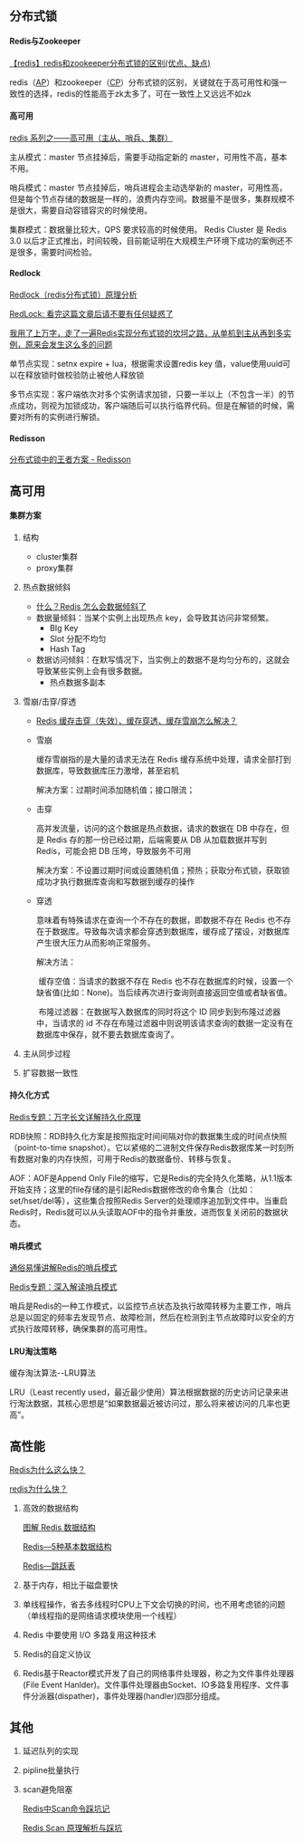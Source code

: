 ## 分布式锁

#### Redis与Zookeeper

[【redis】redis和zookeeper分布式锁的区别(优点、缺点)](https://blog.csdn.net/m0_45406092/article/details/118185561) 

redis（[AP](https://gudaoxuri.gitbook.io/microservices-architecture/wei-fu-wu-hua-zhi-ji-shu-jia-gou/cap)）和zookeeper（[CP](https://gudaoxuri.gitbook.io/microservices-architecture/wei-fu-wu-hua-zhi-ji-shu-jia-gou/cap)）分布式锁的区别，关键就在于高可用性和强一致性的选择，redis的性能高于zk太多了，可在一致性上又远远不如zk 

#### 高可用

[redis 系列之——高可用（主从、哨兵、集群）](https://xie.infoq.cn/article/6c3500c66c3cdee3d72b88780)

主从模式：master 节点挂掉后，需要手动指定新的 master，可用性不高，基本不用。

哨兵模式：master 节点挂掉后，哨兵进程会主动选举新的 master，可用性高，但是每个节点存储的数据是一样的，浪费内存空间。数据量不是很多，集群规模不是很大，需要自动容错容灾的时候使用。

集群模式：数据量比较大，QPS 要求较高的时候使用。 Redis Cluster 是 Redis 3.0 以后才正式推出，时间较晚，目前能证明在大规模生产环境下成功的案例还不是很多，需要时间检验。

#### Redlock

[Redlock（redis分布式锁）原理分析](https://www.cnblogs.com/rgcLOVEyaya/p/RGC_LOVE_YAYA_1003days.html) 

[RedLock: 看完这篇文章后请不要有任何疑惑了](https://heapdump.cn/article/2410537) 

[我用了上万字，走了一遍Redis实现分布式锁的坎坷之路，从单机到主从再到多实例，原来会发生这么多的问题](https://blog.csdn.net/qq_33591903/article/details/119920411) 

单节点实现：setnx expire + lua，根据需求设置redis key 值，value使用uuid可以在释放锁时做校验防止被他人释放锁

多节点实现：客户端依次对多个实例请求加锁，只要一半以上（不包含一半）的节点成功，则视为加锁成功，客户端随后可以执行临界代码。但是在解锁的时候，需要对所有的实例进行解锁。

#### Redisson

[分布式锁中的王者方案 - Redisson](https://xie.infoq.cn/article/d8e897f768eb1a358a0fd6300) 

## 高可用

#### 集群方案

1. 结构

   - cluster集群
   - proxy集群

2. 热点数据倾斜

   - [什么？Redis 怎么会数据倾斜了](https://juejin.cn/post/7171814667235360776) 
   - 数据量倾斜：当某个实例上出现热点 key，会导致其访问非常频繁。
     - BIg Key
     - Slot 分配不均匀
     - Hash Tag
   - 数据访问倾斜：在默写情况下，当实例上的数据不是均匀分布的，这就会导致某些实例上会有很多数据。
     - 热点数据多副本

3. 雪崩/击穿/穿透

   - [Redis 缓存击穿（失效）、缓存穿透、缓存雪崩怎么解决？](https://www.51cto.com/article/703396.html) 

   - 雪崩

     缓存雪崩指的是大量的请求无法在 Redis 缓存系统中处理，请求全部打到数据库，导致数据库压力激增，甚至宕机

     解决方案：过期时间添加随机值；接口限流；

   - 击穿

     高并发流量，访问的这个数据是热点数据，请求的数据在 DB 中存在，但是 Redis 存的那一份已经过期，后端需要从 DB 从加载数据并写到 Redis，可能会把 DB 压垮，导致服务不可用

     解决方案：不设置过期时间或设置随机值；预热；获取分布式锁，获取锁成功才执行数据库查询和写数据到缓存的操作

   - 穿透

     意味着有特殊请求在查询一个不存在的数据，即数据不存在 Redis 也不存在于数据库。导致每次请求都会穿透到数据库，缓存成了摆设，对数据库产生很大压力从而影响正常服务。

     解决方法：

     ​	缓存空值：当请求的数据不存在 Redis 也不存在数据库的时候，设置一个缺省值(比如：None)。当后续再次进行查询则直接返回空值或者缺省值。

     ​	布隆过滤器：在数据写入数据库的同时将这个 ID 同步到到布隆过滤器中，当请求的 id 不存在布隆过滤器中则说明该请求查询的数据一定没有在数据库中保存，就不要去数据库查询了。

4. 主从同步过程

5. 扩容数据一致性

#### 持久化方式

[Redis专题：万字长文详解持久化原理](https://segmentfault.com/a/1190000039208726) 

RDB快照：RDB持久化方案是按照指定时间间隔对你的数据集生成的时间点快照（point-to-time snapshot）。它以紧缩的二进制文件保存Redis数据库某一时刻所有数据对象的内存快照，可用于Redis的数据备份、转移与恢复。

AOF：AOF是Append Only File的缩写，它是Redis的完全持久化策略，从1.1版本开始支持；这里的file存储的是引起Redis数据修改的命令集合（比如：set/hset/del等），这些集合按照Redis Server的处理顺序追加到文件中。当重启Redis时，Redis就可以从头读取AOF中的指令并重放，进而恢复关闭前的数据状态。

#### 哨兵模式

[通俗易懂讲解Redis的哨兵模式](https://www.51cto.com/article/712529.html) 

[Redis专题：深入解读哨兵模式](https://zhuanlan.zhihu.com/p/354720754) 

哨兵是Redis的一种工作模式，以监控节点状态及执行故障转移为主要工作，哨兵总是以固定的频率去发现节点、故障检测，然后在检测到主节点故障时以安全的方式执行故障转移，确保集群的高可用性。

#### LRU淘汰策略

缓存淘汰算法--LRU算法

LRU（Least recently used，最近最少使用）算法根据数据的历史访问记录来进行淘汰数据，其核心思想是“如果数据最近被访问过，那么将来被访问的几率也更高”。

## 高性能

[Redis为什么这么快？](https://blog.csdn.net/qq_35190492/article/details/122293594) 

[redis为什么快？](https://blog.csdn.net/weixin_43001336/article/details/122773260) 

1. 高效的数据结构

   [图解 Redis 数据结构](https://mp.weixin.qq.com/s?__biz=MzAwNDA2OTM1Ng==&mid=2453155662&idx=1&sn=0037ba5cbc057d5f07d1b318ccf72b6a&scene=21#wechat_redirect) 

   [Redis—5种基本数据结构](https://mp.weixin.qq.com/s?__biz=MzAwNDA2OTM1Ng==&mid=2453141673&idx=2&sn=199d99d7ee267b7562d964356d678eed&scene=21#wechat_redirect) 

   [Redis—跳跃表](https://mp.weixin.qq.com/s?__biz=MzAwNDA2OTM1Ng==&mid=2453141687&idx=2&sn=23936a54d263d56cf26972a00a287feb&scene=21#wechat_redirect) 
2. 基于内存，相比于磁盘要快
3. 单线程操作，省去多线程时CPU上下文会切换的时间，也不用考虑锁的问题（单线程指的是网络请求模块使用一个线程）
4. Redis 中要使用 I/O 多路复用这种技术
5. Redis的自定义协议
6. Redis基于Reactor模式开发了自己的网络事件处理器，称之为文件事件处理器(File Event Hanlder)。文件事件处理器由Socket、IO多路复用程序、文件事件分派器(dispather)，事件处理器(handler)四部分组成。

## 其他

1. 延迟队列的实现

2. pipline批量执行

3. scan避免阻塞

   [Redis中Scan命令踩坑记 ](https://segmentfault.com/a/1190000022299817) 

   [Redis Scan 原理解析与踩坑](https://www.lixueduan.com/posts/redis/redis-scan/) 

   

   